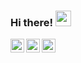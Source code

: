 ### Hi there! <img src="https://user-images.githubusercontent.com/78679833/133706462-41463c6c-bb57-41d0-a093-5bff564ed75c.gif" width="25px">
<a href="https://codeforces.com/profile/Shoichi">
  <img align="left" alt="Codeforces" width="22px" src="https://raw.githubusercontent.com/peterthehan/peterthehan/master/assets/codeforces.svg" />
</a>
<a href="https://leetcode.com/leningdenis">
  <img align="left" alt="LeetCode" width="22px" src="https://raw.githubusercontent.com/peterthehan/peterthehan/master/assets/leetcode.svg" />
</a>
<a href="https://www.kaggle.com/shoi4i">
  <img align="left" alt="Kaggle" width="22px" src="https://raw.githubusercontent.com/peterthehan/peterthehan/master/assets/kaggle.svg" />
</a>
